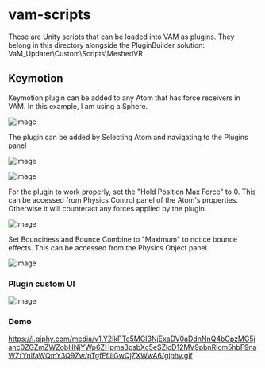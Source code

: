 # vam-scripts

These are Unity scripts that can be loaded into VAM as plugins. They belong in this directory alongside the PluginBuilder solution:
VaM_Updater\Custom\Scripts\MeshedVR

## Keymotion

Keymotion plugin can be added to any Atom that has force receivers in VAM. In this example, I am using a Sphere.

![image](https://github.com/user-attachments/assets/f099ab43-ce75-46e6-b7ba-71f4729aa808)

The plugin can be added by Selecting Atom and navigating to the Plugins panel

![image](https://github.com/user-attachments/assets/c79ba866-6246-46ae-b289-9af8f9195fba)

![image](https://github.com/user-attachments/assets/96320d9b-0709-4fee-82ae-aa0e5328a80f)


For the plugin to work properly, set the "Hold Position Max Force" to 0. 
This can be accessed from Physics Control panel of the Atom's properties. Otherwise it will counteract any forces applied by the plugin.

![image](https://github.com/user-attachments/assets/8a66a929-c6b1-456b-8cc5-85e8a7027380)


Set Bounciness and Bounce Combine to "Maximum" to notice bounce effects. This can be accessed from the Physics Object panel

![image](https://github.com/user-attachments/assets/08ccdc43-5189-4461-b226-28ed618b74a2)


### Plugin custom UI

![image](https://github.com/user-attachments/assets/3d901162-c4ce-4ebb-8d13-8f8d0c5300b8)


### Demo

https://i.giphy.com/media/v1.Y2lkPTc5MGI3NjExaDV0aDdnNnQ4bGpzMG5janc0ZGZmZWZobHNjYWp6ZHpma3psbXc5eSZlcD12MV9pbnRlcm5hbF9naWZfYnlfaWQmY3Q9Zw/pTgfFfJiGwQjZXWwA6/giphy.gif
